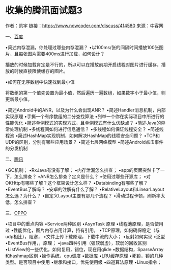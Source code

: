 # 收集的腾讯面试题3

作者：凯宇
链接：https://www.nowcoder.com/discuss/414580
来源：牛客网



一、[百度]() 

 •简述内存泄漏，你处理过哪些内存泄漏？ 
 •以100ms/张的间隔时间播放100张图片，且每张图片需要400ms进行加载，如何设计？ 

播放的时候加载肯定是不行的，所以可以在播放前期开启线程对图片进行缓存，播放的时候直接限使缓存的图片。

 •如何在无序数组中快速找到最小值 

将数组的第一个值先设置为最小值，然后遍历一遍数组，如果数字小于最小值，则更新最小值。

 •简述Android中的ANR，以及为什么会出现ANR？ 
 •简述Handler消息机制，内部实现原理 
 •手撕一个有序数组的二分查找算法 
 •列举一个你在实际项目中所进行的性能优化 
 •简述单例模式的实现方式，且单例模式有什么优缺点？ 
 •简述Java的异常处理机制 
 •多线程间如何进行信息通信？ 
 •多线程如何保证线程安全？ 
 •简述线程池 
 •简述HashMap实现机制，如何解决HashMap的线程安全问题？ 
 •TCP和UDP的区别，分别有哪些应用场景？ 
 •简述七层网络模型 
 •简述Android点击事件的分发机制 

 二、[腾讯]() 

 •GC机制； 
 •RxJava有没有了解； 
 •内存泄漏怎么排查； 
 •app的页面突然卡了一下，怎么排查？ 
 •ANR怎么排查？定义是什么？ 
 •使用过哪些开源库； 
 •对OKHttp有哪些了解？这个框架设计怎么样？ 
 •Databinding有哪些了解？ 
 •EventBus了解吗？ 
 •安卓的注解有什么了解？ 
 •RelativeLayout和LinearLayout怎么选？为什么？ 
 •自定义Layout主要有那几个流程？ 
 •滑动过程卡顿，刷新率太低，怎么排查？ 

 三、[OPPO]() 

 •项目中的重点内容 
 •Service两种区别 
 •AsynTask 原理 
 •线程池原理，是否使用过 
 •性能优化，图片内存占用计算，持有引用， 
 •TCP原理，如何确保稳定（与udp相比），阻塞， 
 •文件上传下载原理，下载中流的大小； 
 •反射如何实现 
 •泛型 
 •EventBus作用，，原理； 
 •java四种引用（强软弱虚），软弱的回收区别 
 •ListView的一些优化，如何复用，错位，现在用glide 
 •数据结构，SparseArray和hashmap区别 
 •操作系统，cpu调度 
 •数据库 
 •LRU缓存原理 
 •死锁，锁的几种类型。是否项目中使用 
 •继承和接口，优先使用级 
 •四道算法原理 
 •Linux指令；